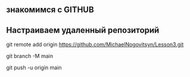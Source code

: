 ## знакомимся с GITHUB
## Настраиваем удаленный репозиторий
git remote add origin https://github.com/MichaelNogovitsyn/Lesson3.git

git branch -M main

git push -u origin main